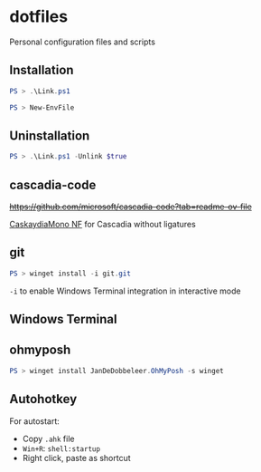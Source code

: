# dotfiles

Personal configuration files and scripts

## Installation

```powershell
PS > .\Link.ps1
```

```powershell
PS > New-EnvFile
```

## Uninstallation

```powershell
PS > .\Link.ps1 -Unlink $true
```

## cascadia-code

~~https://github.com/microsoft/cascadia-code?tab=readme-ov-file~~

[CaskaydiaMono NF](https://www.nerdfonts.com/font-downloads) for Cascadia without ligatures

## git

```powershell
PS > winget install -i git.git
```

`-i` to enable Windows Terminal integration in interactive mode

## Windows Terminal

## ohmyposh

```powershell
PS > winget install JanDeDobbeleer.OhMyPosh -s winget
```

## Autohotkey

For autostart:

- Copy `.ahk` file
- `Win+R`: `shell:startup`
- Right click, paste as shortcut
